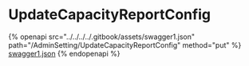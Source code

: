 # UpdateCapacityReportConfig

{% openapi src="../../../../.gitbook/assets/swagger1.json" path="/AdminSetting/UpdateCapacityReportConfig" method="put" %}
[swagger1.json](../../../../.gitbook/assets/swagger1.json)
{% endopenapi %}
